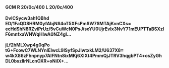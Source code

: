 #### GCM R 20/0c/400 L 20/0c/400
**DvICSycw3ah1QBhd**<br/>**ED/1FaQDSHRM0yfAbjNS4oT5XFsPmSW7SMTAjKvnCXs=**<br/>**ecHdShN8RZviPrUz/5vCuWcN0PsJ/soYU0UjrEvIx3NvY71mEUPTTaBSXzlF6mnfxaWNWqHIwA0NZ4gl...**<br/><br/>
**jLf2hMLXwp4g0qPo**<br/>**tG+FcowC7WLNYnlEIwcL9ISyfSpJlwtxkLM2/U637X8=**<br/>**w4kX86zFhnpnyp7AIFNtn8ixMKj6XIXt4PmmQjJTRV3hqgbPT4+osZyGhDL0bszllrNLcnOXR+oNilX+...**